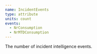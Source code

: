 ```yaml
---
name: IncidentEvents
type: attribute
units: count
events:
  - NrConsumption
  - NrMTDConsumption
---
```


The number of incident intelligence events.